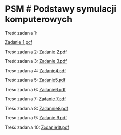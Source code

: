 # PSM # Podstawy symulacji komputerowych	
Treść zadania 1:

[Zadanie_1.pdf](https://github.com/alankaczmarzyk/PSM/files/8908359/Zadanie_1.pdf)

Treść zadania 2:
[Zadanie 2.pdf](https://github.com/alankaczmarzyk/PSM/files/8908358/Zadanie.2.pdf)

Treść zadania 3:
[Zadanie 3.pdf](https://github.com/alankaczmarzyk/PSM/files/8908357/Zadanie.3.pdf)

Treść zadania 4:
[Zadanie4.pdf](https://github.com/alankaczmarzyk/PSM/files/8908355/Zadanie4.pdf)

Treść zadania 5:
[Zadanie5.pdf](https://github.com/alankaczmarzyk/PSM/files/8908353/Zadanie5.pdf)

Treść zadania 6:
[Zadanie6.pdf](https://github.com/alankaczmarzyk/PSM/files/8908352/Zadanie6.pdf)

Treść zadania 7:
[Zadanie 7.pdf](https://github.com/alankaczmarzyk/PSM/files/8908351/Zadanie.7.pdf)

Treść zadania 8:
[Zadannie8.pdf](https://github.com/alankaczmarzyk/PSM/files/8908350/Zadannie8.pdf)

Treść zadania 9:
[Zadanie 9.pdf](https://github.com/alankaczmarzyk/PSM/files/8908349/Zadanie.9.pdf)

Treść zadania 10:
[Zadanie10.pdf](https://github.com/alankaczmarzyk/PSM/files/8908348/Zadanie10.pdf)



